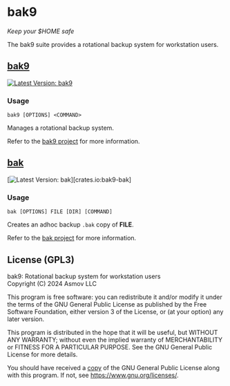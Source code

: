 bak9
================================================================================
*Keep your $HOME safe*  

The bak9 suite provides a rotational backup system for workstation users.  


[bak9](./cli/)
--------------------------------------------------------------------------------
[![Latest Version: bak9]][crates.io:bak9]

[Latest Version: bak9]: https://img.shields.io/crates/v/bak9.svg
[crates.io:bak9]: https://crates.io/crates/bak9

### Usage

`bak9 [OPTIONS] <COMMAND>`

Manages a rotational backup system.

Refer to the [bak9 project](./cli/) for more information.

[bak](./bak/)
--------------------------------------------------------------------------------
[![Latest Version: bak]][crates.io:bak9-bak]

[Latest Version: bak]: https://img.shields.io/crates/v/bak9-bak.svg
[crates.io:bak]: https://crates.io/crates/bak9-bak

### Usage

`bak [OPTIONS] FILE [DIR] [COMMAND]`

Creates an adhoc backup `.bak` copy of **FILE**.

Refer to the [bak project](./bak/) for more information.

License (GPL3)
--------------------------------------------------------------------------------
bak9: Rotational backup system for workstation users  
Copyright (C) 2024 Asmov LLC  

This program is free software: you can redistribute it and/or modify
it under the terms of the GNU General Public License as published by
the Free Software Foundation, either version 3 of the License, or
(at your option) any later version.

This program is distributed in the hope that it will be useful,
but WITHOUT ANY WARRANTY; without even the implied warranty of
MERCHANTABILITY or FITNESS FOR A PARTICULAR PURPOSE.  See the
GNU General Public License for more details.

You should have received a [copy](./LICENSE.txt) of the GNU General Public License
along with this program.  If not, see <https://www.gnu.org/licenses/>.

